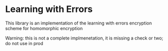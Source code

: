 # Learning with Errors

This library is an implementation of the learning with errors encryption scheme for homomorphic encryption



Warning: this is not a complete implmenetation, it is missing a check or two; do not use in prod